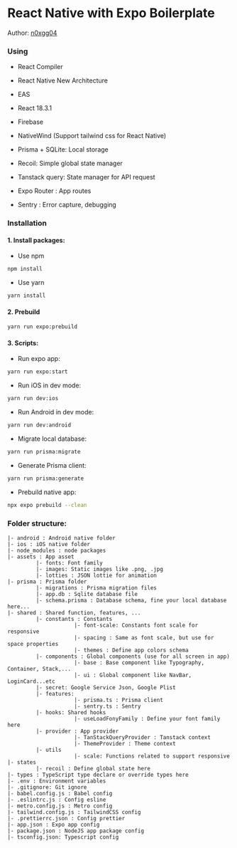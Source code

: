 # React Native with Expo Boilerplate
Author: [n0xgg04](https://github.com/n0xgg04)

### Using

- React Compiler 
- React Native New Architecture
- EAS
- React 18.3.1
- Firebase

- NativeWind (Support tailwind css for React Native)
- Prisma + SQLite: Local storage 
- Recoil: Simple global state manager
- Tanstack query: State manager for API request
- Expo Router : App routes
- Sentry : Error capture, debugging


### Installation
#### 1. Install packages:
- Use npm
```bash
npm install 
```

- Use yarn
```bash
yarn install 
```

#### 2. Prebuild
```bash
yarn run expo:prebuild
```

#### 3. Scripts:
- Run expo app:
```bash
yarn run expo:start
```
- Run iOS in dev mode:
```bash
yarn run dev:ios 
```
- Run Android in dev mode:
```bash
yarn run dev:android 
```
- Migrate local database:
```bash
yarn run prisma:migrate 
```
- Generate Prisma client:
```bash
yarn run prisma:generate 
```
- Prebuild native app:
```bash
npx expo prebuild --clean
```


### Folder structure:
```
|- android : Android native folder
|- ios : iOS native folder
|- node_modules : node packages
|- assets : App asset 
         |- fonts: Font family
         |- images: Static images like .png, .jpg
         |- lotties : JSON lottie for animation 
|- prisma : Prisma folder
         |- migrations : Prisma migration files
         |- app.db : Sqlite database file
         |- schema.prisma : Database schema, fine your local database here...
|- shared : Shared function, features, ...
         |- constants : Constants
                     |- font-scale: Constants font scale for responsive
                     |- spacing : Same as font scale, but use for space properties
                     |- themes : Define app colors schema
         |- components : Global components (use for all screen in app)
                     |- base : Base component like Typography, Container, Stack,...
                     |- ui : Global component like NavBar, LoginCard...etc 
         |- secret: Google Service Json, Google Plist
         |- features: 
                     |- prisma.ts : Prisma client
                     |- sentry.ts : Sentry 
         |- hooks: Shared hooks
                     |- useLoadFonyFamily : Define your font family here
         |- provider : App provider
                     |- TanStackQueryProvider : Tanstack context
                     |- ThemeProvider : Theme context
         |- utils 
                     |- scale: Functions related to support responsive
|- states
         |- recoil : Define global state here
|- types : TypeScript type declare or override types here
|- .env : Environment variables
|- .gitignore: Git ignore
|- babel.config.js : Babel config
|- .eslintrc.js : Config esline
|- metro.config.js : Metro config
|- tailwind.config.js : TailwindCSS config
|- .prettierrc.json : Config prettier
|- app.json : Expo app config
|- package.json : NodeJS app package config
|- tsconfig.json: Typescript config

```
